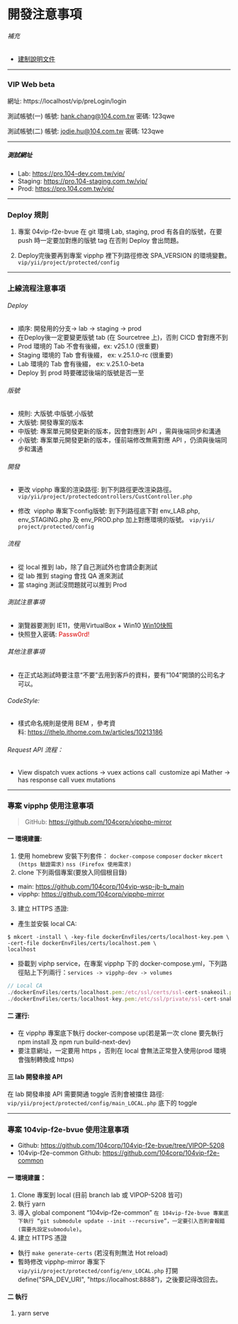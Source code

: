 # 開發注意事項
###### 補充
* [建制說明文件](https://github.com/104corp/vipphp-mirror/wiki/%E5%BB%BA%E7%BD%AE-VIP2-%E6%9C%AC%E6%A9%9F%E9%96%8B%E7%99%BC%E7%92%B0%E5%A2%83)
---
### VIP Web beta

網址: https://localhost/vip/preLogin/login 

測試帳號(一)
帳號: hank.chang@104.com.tw 
密碼: 123qwe

測試帳號(二)
帳號: jodie.hu@104.com.tw 
密碼: 123qwe

---
##### 測試網址
* Lab: https://pro.104-dev.com.tw/vip/
* Staging: https://pro.104-staging.com.tw/vip/
* Prod: https://pro.104.com.tw/vip/
---
### Deploy 規則
1. 專案 04vip-f2e-bvue 在 git 環境 Lab, staging, prod 有各自的版號，在要 push 時一定要加對應的版號 tag 在否則 Deploy 會出問題。

2. Deploy完後要再到專案 vipphp 裡下列路徑修改 SPA_VERSION 的環境變數。
`vip/yii/project/protected/config`
---
### 上線流程注意事項

###### Deploy
* 順序: 開發用的分支-> lab -> staging -> prod
* 在Deploy後一定要變更版號 tab (在 Sourcetree 上)，否則 CICD 會對應不到
* Prod 環境的 Tab 不會有後綴，ex: v25.1.0 (很重要)
* Staging 環境的 Tab 會有後綴， ex: v.25.1.0-rc (很重要)
* Lab 環境的 Tab 會有後綴， ex: v.25.1.0-beta
* Deploy 到 prod 時要確認後端的版號是否一至

###### 版號
* 規則: 大版號.中版號.小版號
* 大版號: 開發專案的版本
* 中版號: 專案單元開發更新的版本，因會對應到 API ，需與後端同步和溝通
* 小版號: 專案單元開發更新的版本，僅前端修改無需對應 API ，仍須與後端同步和溝通

###### 開發
* 更改 vipphp 專案的渲染路徑: 到下列路徑更改渲染路徑。
 `vip/yii/project/protectedcontrollers/CustController.php`
 
* 修改  vipphp 專案下config版號: 到下列路徑底下對 env_LAB.php, env_STAGING.php 及 env_PROD.php 加上對應環境的版號。
 `vip/yii/ project/protected/config`

###### 流程
* 從 local 推到 lab，除了自己測試外也會請企劃測試
* 從 lab 推到 staging 會找 QA 進來測試
* 當 staging 測試沒問題就可以推到 Prod

###### 測試注意事項
* 瀏覽器要測到 IE11，使用VirtualBox + Win10
[Win10快照](https://developer.microsoft.com/en-us/microsoft-edge/tools/vms/)
* 快照登入密碼: <font color="#dd0000">Passw0rd!</font>

###### 其他注意事項
* 在正式站測試時要注意“不要”去用到客戶的資料，要有”104”開頭的公司名才可以。

###### CodeStyle:
* 樣式命名規則是使用 BEM ，參考資料: https://ithelp.ithome.com.tw/articles/10213186

###### Request API 流程：
* View dispatch vuex actions -> vuex actions call  customize api Mather -> has response call vuex mutations 
---
### 專案 vipphp 使用注意事項
> GitHub: https://github.com/104corp/vipphp-mirror

#### 一 環境建置: 
1. 使用 homebrew 安裝下列套件：
`docker-compose`
`composer`
`docker`
`mkcert (https 驗證需求)`
`nss (Firefox 使用需求)`
2. clone 下列兩個專案(要放入同個根目錄)
- main: https://github.com/104corp/104vip-wsp-jb-b_main
- vipphp: https://github.com/104corp/vipphp-mirror 
3. 建立 HTTPS 憑證:
- 產生並安裝 local CA:
```node
$ mkcert -install \ -key-file dockerEnvFiles/certs/localhost-key.pem \ -cert-file dockerEnvFiles/certs/localhost.pem \
localhost
```
- 掛載到 viphp service，在專案 vipphp 下的 docker-compose.yml，下列路徑貼上下列兩行：`services -> vipphp-dev -> volumes`
```javascript
// Local CA
./dockerEnvFiles/certs/localhost.pem:/etc/ssl/certs/ssl-cert-snakeoil.pem
./dockerEnvFiles/certs/localhost-key.pem:/etc/ssl/private/ssl-cert-snakeoil.key
```
#### 二 運行: 
- 在 vipphp 專案底下執行 docker-compose up(若是第一次 clone 要先執行 npm install 及 npm run build-next-dev)
- 要注意網址，一定要用 https ，否則在 local 會無法正常登入使用(prod 環境會強制轉換成 https)


#### 三 lab 開發串接 API
在 lab 開發串接 API 需要開通 toggle 否則會被擋住
路徑: `vip/yii/project/protected/config/main_LOCAL.php` 底下的 toggle

---
### 專案 104vip-f2e-bvue 使用注意事項
- Github: https://github.com/104corp/104vip-f2e-bvue/tree/VIPOP-5208 
- 104vip-f2e-common Github: https://github.com/104corp/104vip-f2e-common 

#### 一 環境建置： 
1. Clone 專案到 local (目前 branch lab 或 VIPOP-5208 皆可)
2. 執行 yarn 
3. 導入 global component “104vip-f2e-common”
`在 104vip-f2e-bvue 專案底下執行 “git submodule update --init --recursive”，一定要引入否則會報錯(需要先設定submodule)`。
4. 建立 HTTPS 憑證
- 執行 `make generate-certs` (若沒有則無法 Hot reload)
- 暫時修改 vipphp-mirror 專案下 `vip/yii/project/protected/config/env_LOCAL.php`
打開 define("SPA_DEV_URI", "https://localhost:8888”)，之後要記得改回去。

#### 二 執行
1. yarn serve